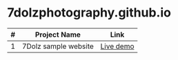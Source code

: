 # 7dolzphotography.github.io

|#| Project Name | Link |
|-|--------------|------|
|1|7Dolz sample website| [Live demo](https://1inbillion.github.io/suntecms-samplewebsite.github.io/)|
